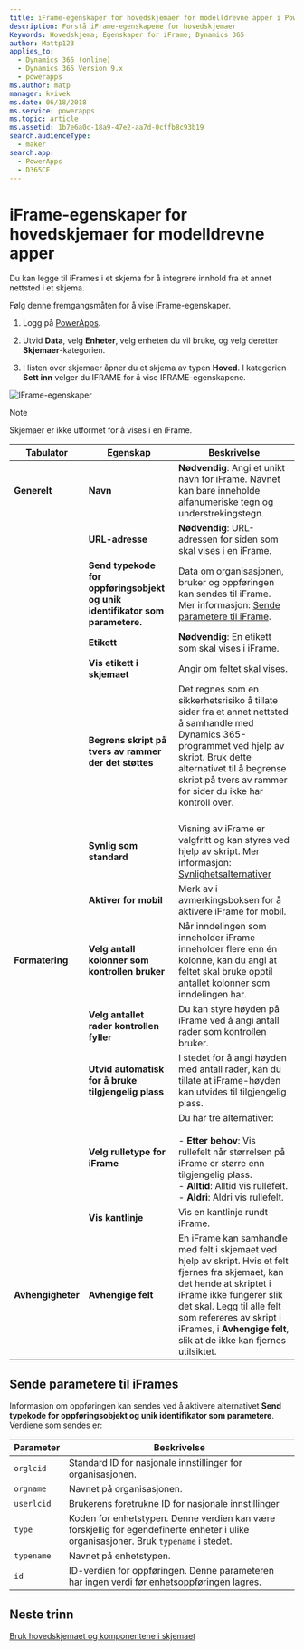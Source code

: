 ```yaml
---
title: iFrame-egenskaper for hovedskjemaer for modelldrevne apper i PowerApps | MicrosoftDocs
description: Forstå iFrame-egenskapene for hovedskjemaer
Keywords: Hovedskjema; Egenskaper for iFrame; Dynamics 365
author: Mattp123
applies_to:
  - Dynamics 365 (online)
  - Dynamics 365 Version 9.x
  - powerapps
ms.author: matp
manager: kvivek
ms.date: 06/18/2018
ms.service: powerapps
ms.topic: article
ms.assetid: 1b7e6a0c-18a9-47e2-aa7d-0cffb8c93b19
search.audienceType:
  - maker
search.app:
  - PowerApps
  - D365CE
---
```

# <a name="iframe-properties-for-model-driven-app-main-forms"></a>iFrame-egenskaper for hovedskjemaer for modelldrevne apper

Du kan legge til iFrames i et skjema for å integrere innhold fra et annet nettsted i et skjema. 

Følg denne fremgangsmåten for å vise iFrame-egenskaper.

1.  Logg på [PowerApps](https://web.powerapps.com/?utm_source=padocs&utm_medium=linkinadoc&utm_campaign=referralsfromdoc).

2.  Utvid **Data**, velg **Enheter**, velg enheten du vil bruke, og velg deretter **Skjemaer**-kategorien. 

3. I listen over skjemaer åpner du et skjema av typen **Hoved**. I kategorien **Sett inn** velger du IFRAME for å vise IFRAME-egenskapene.

![IFrame-egenskaper](media/iframe-properties.png)


> [!NOTE]
> Skjemaer er ikke utformet for å vises i en iFrame.  
  
|Tabulator|Egenskap|Beskrivelse|  
|---------|--------------|-----------------|  
|**Generelt**|**Navn**|**Nødvendig**: Angi et unikt navn for iFrame. Navnet kan bare inneholde alfanumeriske tegn og understrekingstegn.|  
||**URL-adresse**|**Nødvendig**: URL-adressen for siden som skal vises i en iFrame.|  
||**Send typekode for oppføringsobjekt og unik identifikator som parametere.**|Data om organisasjonen, bruker og oppføringen kan sendes til iFrame. Mer informasjon: [Sende parametere til iFrame](iframe-properties-legacy.md#BKMK_PassParametersToIFRAMEs).|  
||**Etikett**|**Nødvendig**: En etikett som skal vises i iFrame.|  
||**Vis etikett i skjemaet**|Angir om feltet skal vises.|  
||**Begrens skript på tvers av rammer der det støttes**|Det regnes som en sikkerhetsrisiko å tillate sider fra et annet nettsted å samhandle med Dynamics 365-programmet ved hjelp av skript. Bruk dette alternativet til å begrense skript på tvers av rammer for sider du ikke har kontroll over.<br /><br />|  
||**Synlig som standard**|Visning av iFrame er valgfritt og kan styres ved hjelp av skript. Mer informasjon: [Synlighetsalternativer](visibility-options-legacy.md)|
||**Aktiver for mobil**|Merk av i avmerkingsboksen for å aktivere iFrame for mobil.|  
|**Formatering**|**Velg antall kolonner som kontrollen bruker**|Når inndelingen som inneholder iFrame inneholder flere enn én kolonne, kan du angi at feltet skal bruke opptil antallet kolonner som inndelingen har.|  
||**Velg antallet rader kontrollen fyller**|Du kan styre høyden på iFrame ved å angi antall rader som kontrollen bruker.|  
||**Utvid automatisk for å bruke tilgjengelig plass**|I stedet for å angi høyden med antall rader, kan du tillate at iFrame-høyden kan utvides til tilgjengelig plass.|  
||**Velg rulletype for iFrame**|Du har tre alternativer:<br /><br /> - **Etter behov**: Vis rullefelt når størrelsen på iFrame er større enn tilgjengelig plass.<br />- **Alltid**: Alltid vis rullefelt.<br />- **Aldri**: Aldri vis rullefelt.|  
||**Vis kantlinje**|Vis en kantlinje rundt iFrame.|  
|**Avhengigheter**|**Avhengige felt**|En iFrame kan samhandle med felt i skjemaet ved hjelp av skript. Hvis et felt fjernes fra skjemaet, kan det hende at skriptet i iFrame ikke fungerer slik det skal. Legg til alle felt som refereres av skript i iFrames, i **Avhengige felt**, slik at de ikke kan fjernes utilsiktet.|  
  
## <a name="pass-parameters-to-iframes"></a>Sende parametere til iFrames  
 Informasjon om oppføringen kan sendes ved å aktivere alternativet **Send typekode for oppføringsobjekt og unik identifikator som parametere**. Verdiene som sendes er:  
  
|Parameter|Beskrivelse|  
|---------------|-----------------|  
|`orglcid`|Standard ID for nasjonale innstillinger for organisasjonen.|  
|`orgname`|Navnet på organisasjonen.|  
|`userlcid`|Brukerens foretrukne ID for nasjonale innstillinger|  
|`type`|Koden for enhetstypen. Denne verdien kan være forskjellig for egendefinerte enheter i ulike organisasjoner. Bruk `typename` i stedet.|  
|`typename`|Navnet på enhetstypen.|  
|`id`|ID-verdien for oppføringen. Denne parameteren har ingen verdi før enhetsoppføringen lagres.|  

## <a name="next-steps"></a>Neste trinn

[Bruk hovedskjemaet og komponentene i skjemaet](use-main-form-and-components.md)
